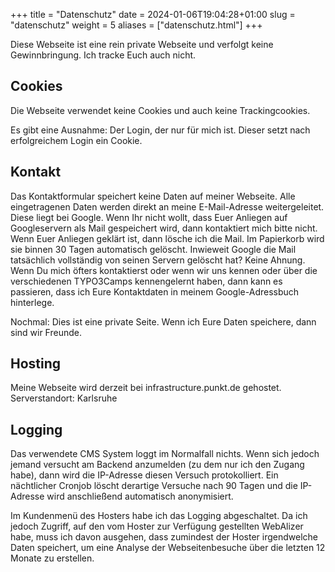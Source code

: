 +++
title = "Datenschutz"
date = 2024-01-06T19:04:28+01:00
slug = "datenschutz"
weight = 5
aliases = ["datenschutz.html"]
+++

Diese Webseite ist eine rein private Webseite und verfolgt keine Gewinnbringung. Ich tracke Euch auch nicht.

## Cookies

Die Webseite verwendet keine Cookies und auch keine Trackingcookies.

Es gibt eine Ausnahme: Der Login, der nur für mich ist. Dieser setzt nach erfolgreichem Login ein Cookie.

## Kontakt

Das Kontaktformular speichert keine Daten auf meiner Webseite. Alle eingetragenen Daten werden direkt an meine E-Mail-Adresse weitergeleitet. Diese liegt bei Google. Wenn Ihr nicht wollt, dass Euer Anliegen auf Googleservern als Mail gespeichert wird, dann kontaktiert mich bitte nicht. Wenn Euer Anliegen geklärt ist, dann lösche ich die Mail. Im Papierkorb wird sie binnen 30 Tagen automatisch gelöscht. Inwieweit Google die Mail tatsächlich vollständig von seinen Servern gelöscht hat? Keine Ahnung. Wenn Du mich öfters kontaktierst oder wenn wir uns kennen oder über die verschiedenen TYPO3Camps kennengelernt haben, dann kann es passieren, dass ich Eure Kontaktdaten in meinem Google-Adressbuch hinterlege.

Nochmal: Dies ist eine private Seite. Wenn ich Eure Daten speichere, dann sind wir Freunde.

## Hosting

Meine Webseite wird derzeit bei infrastructure.punkt.de gehostet. Serverstandort: Karlsruhe

## Logging

Das verwendete CMS System loggt im Normalfall nichts. Wenn sich jedoch jemand versucht am Backend anzumelden (zu dem nur ich den Zugang habe), dann wird die IP-Adresse diesen Versuch protokolliert. Ein nächtlicher Cronjob löscht derartige Versuche nach 90 Tagen und die IP-Adresse wird anschließend automatisch anonymisiert.

Im Kundenmenü des Hosters habe ich das Logging abgeschaltet. Da ich jedoch Zugriff, auf den vom Hoster zur Verfügung gestellten WebAlizer habe, muss ich davon ausgehen, dass zumindest der Hoster irgendwelche Daten speichert, um eine Analyse der Webseitenbesuche über die letzten 12 Monate zu erstellen.

